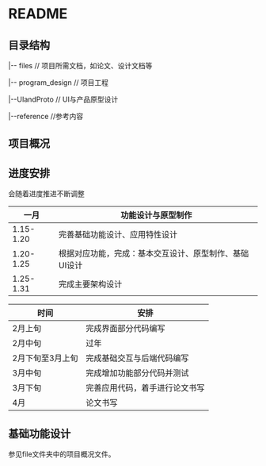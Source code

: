 # README

## 目录结构

|-- files // 项目所需文档，如论文、设计文档等

|-- program_design // 项目工程

|--UIandProto // UI与产品原型设计

|--reference //参考内容



## 项目概况



## 进度安排

会随着进度推进不断调整

| 一月     | 功能设计与原型制作                       |
| --------- | ------------------------------------------------------ |
| 1.15-1.20 | 完善基础功能设计、应用特性设计                         |
| 1.20-1.25 | 根据对应功能，完成：基本交互设计、原型制作、基础UI设计 |
| 1.25-1.31 | 完成主要架构设计                                       |

| 时间   | 安排                     |
| --------- | ------------------------------------------------------ |
| 2月上旬 | 完成界面部分代码编写             |
| 2月中旬 | 过年            |
| 2月下旬至3月上旬 | 完成基础交互与后端代码编写 |
| 3月中旬 | 完成增加功能部分代码并测试        |
| 3月下旬 |  完善应用代码，着手进行论文书写      |
| 4月 | 论文书写       |



## 基础功能设计

参见file文件夹中的项目概况文件。

